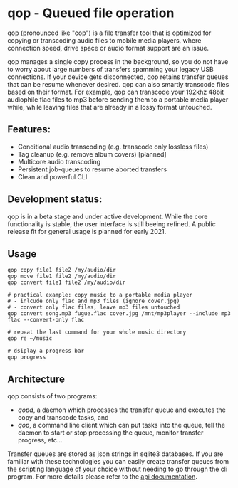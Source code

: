 # qop - Queued file operation

qop (pronounced like "cop") is a file transfer tool that is optimized for copying or transcoding audio files to mobile 
media players, where connection speed, drive space or audio format support are an issue.

qop manages a single copy process in the background, so you do not have to worry about large numbers of transfers
spamming your legacy USB connections. If your device gets disconnected, qop retains transfer queues that can be resume whenever desired. qop
can also smartly transcode files based on their format. For example, qop can transcode your 192khz 48bit audiophile flac files to mp3 before sending them to a portable media player while, while leaving files that are already in a lossy format untouched.


## Features:

* Conditional audio transcoding (e.g. transcode only lossless files) 
* Tag cleanup (e.g. remove album covers) [planned]
* Multicore audio transcoding
* Persistent job-queues to resume aborted transfers 
* Clean and powerful CLI


## Development status:

qop is in a beta stage and under active development. While the core functionality is stable, the user interface is still beeing refined. A public release fit for general usage is planned for early 2021.


## Usage 

```
qop copy file1 file2 /my/audio/dir
qop move file1 file2 /my/audio/dir
qop convert file1 file2 /my/audio/dir

# practical example: copy music to a portable media player
# - inlcude only flac and mp3 files (ignore cover.jpg)
# - convert only flac files, leave mp3 files untouched
qop convert song.mp3 fugue.flac cover.jpg /mnt/mp3player --include mp3 flac --convert-only flac 

# repeat the last command for your whole music directory
qop re ~/music

# dsiplay a progress bar
qop progress 
```

## Architecture

qop consists of two programs: 

- *qopd*, a daemon which processes the transfer queue and executes the copy and transcode tasks, and 
- *qop*, a command line client which can put tasks into the queue, tell the daemon to start or stop processing
    the queue, monitor transfer progress, etc...
    
Transfer queues are stored as json strings in sqlite3 databases. If you are familiar with these 
technologies you can easily create transfer queues from the scripting language of your choice without needing to
go through the cli program. For more details please refer to the [api documentation](https://s-fleck.github.io/qop/).
 

